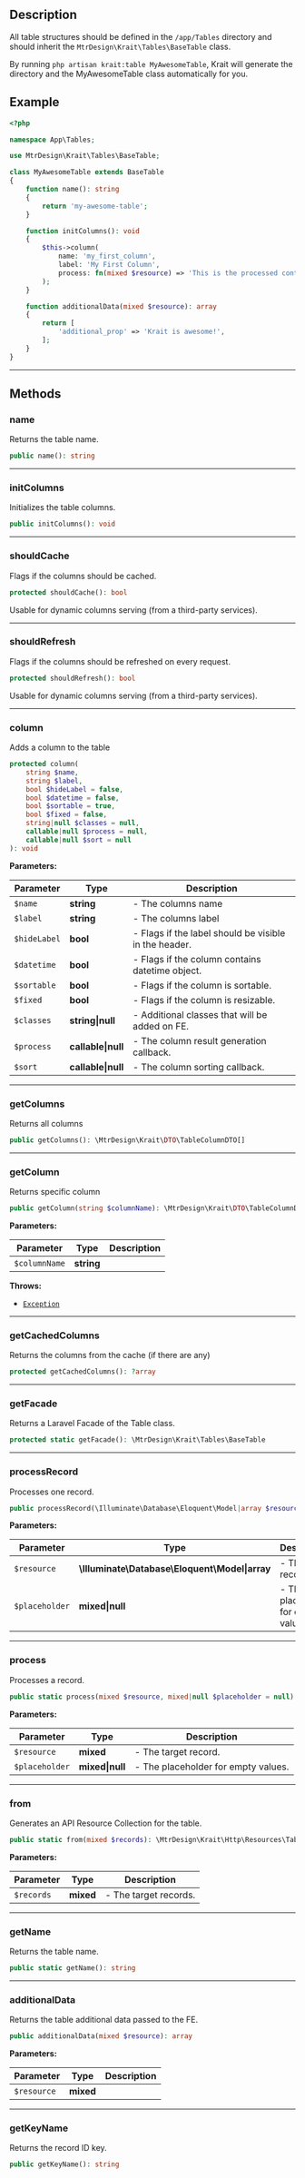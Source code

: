 ## Description

All table structures should be defined in the `/app/Tables` directory and should inherit the
`MtrDesign\Krait\Tables\BaseTable` class.

By running `php artisan krait:table MyAwesomeTable`, Krait will generate the directory and the MyAwesomeTable
class automatically for you.

## Example

```php
<?php

namespace App\Tables;

use MtrDesign\Krait\Tables\BaseTable;

class MyAwesomeTable extends BaseTable
{
    function name(): string
    {
        return 'my-awesome-table';
    }

    function initColumns(): void
    {
        $this->column(
            name: 'my_first_column',
            label: 'My First Column',
            process: fn(mixed $resource) => 'This is the processed content!'
        );
    }

    function additionalData(mixed $resource): array
    {
        return [
            'additional_prop' => 'Krait is awesome!',
        ];
    }
}
```

***

## Methods

### name

Returns the table name.

```php
public name(): string
```

***

### initColumns

Initializes the table columns.

```php
public initColumns(): void
```

***

### shouldCache

Flags if the columns should be cached.

```php
protected shouldCache(): bool
```

Usable for dynamic columns serving (from a third-party services).

***

### shouldRefresh

Flags if the columns should be refreshed on every request.

```php
protected shouldRefresh(): bool
```

Usable for dynamic columns serving (from a third-party services).

***

### column

Adds a column to the table

```php
protected column(
    string $name,
    string $label,
    bool $hideLabel = false,
    bool $datetime = false,
    bool $sortable = true,
    bool $fixed = false,
    string|null $classes = null,
    callable|null $process = null,
    callable|null $sort = null
): void
```

**Parameters:**

| Parameter    | Type                   | Description                                           |
|--------------|------------------------|-------------------------------------------------------|
| `$name`      | **string**             | - The columns name                                    |
| `$label`     | **string**             | - The columns label                                   |
| `$hideLabel` | **bool**               | - Flags if the label should be visible in the header. |
| `$datetime`  | **bool**               | - Flags if the column contains datetime object.       |
| `$sortable`  | **bool**               | - Flags if the column is sortable.                    |
| `$fixed`     | **bool**               | - Flags if the column is resizable.                   |
| `$classes`   | **string&#124;null**   | - Additional classes that will be added on FE.        |
| `$process`   | **callable&#124;null** | - The column result generation callback.              |
| `$sort`      | **callable&#124;null** | - The column sorting callback.                        |

***

### getColumns

Returns all columns

```php
public getColumns(): \MtrDesign\Krait\DTO\TableColumnDTO[]
```

***

### getColumn

Returns specific column

```php
public getColumn(string $columnName): \MtrDesign\Krait\DTO\TableColumnDTO
```

**Parameters:**

| Parameter       | Type         | Description |
|-----------------|--------------|-------------|
| `$columnName`   | **string**   |             |


**Throws:**

- [`Exception`](../../../Exception.md)

***

### getCachedColumns

Returns the columns from the cache (if there are any)

```php
protected getCachedColumns(): ?array
```
***

### getFacade

Returns a Laravel Facade of the Table class.

```php
protected static getFacade(): \MtrDesign\Krait\Tables\BaseTable
```

***

### processRecord

Processes one record.

```php
public processRecord(\Illuminate\Database\Eloquent\Model|array $resource, mixed|null $placeholder = null): array|mixed
```

**Parameters:**

| Parameter      | Type                                                 | Description                         |
|----------------|------------------------------------------------------|-------------------------------------|
| `$resource`    | **\Illuminate\Database\Eloquent\Model&#124;array**   | - The record.                       |
| `$placeholder` | **mixed&#124;null**                                  | - The placeholder for empty values. |


***

### process

Processes a record.

```php
public static process(mixed $resource, mixed|null $placeholder = null): mixed
```

**Parameters:**

| Parameter      | Type                  | Description                         |
|----------------|-----------------------|-------------------------------------|
| `$resource`    | **mixed**             | - The target record.                |
| `$placeholder` | **mixed&#124;null**   | - The placeholder for empty values. |

***

### from

Generates an API Resource Collection for the table.

```php
public static from(mixed $records): \MtrDesign\Krait\Http\Resources\TableCollection
```

**Parameters:**

| Parameter    | Type        | Description             |
|--------------|-------------|-------------------------|
| `$records`   | **mixed**   | - The target records.   |

***

### getName

Returns the table name.

```php
public static getName(): string
```

***

### additionalData

Returns the table additional data passed to the FE.

```php
public additionalData(mixed $resource): array
```


**Parameters:**

| Parameter     | Type        | Description |
|---------------|-------------|-------------|
| `$resource`   | **mixed**   |             |


***

### getKeyName

Returns the record ID key.

```php
public getKeyName(): string
```
